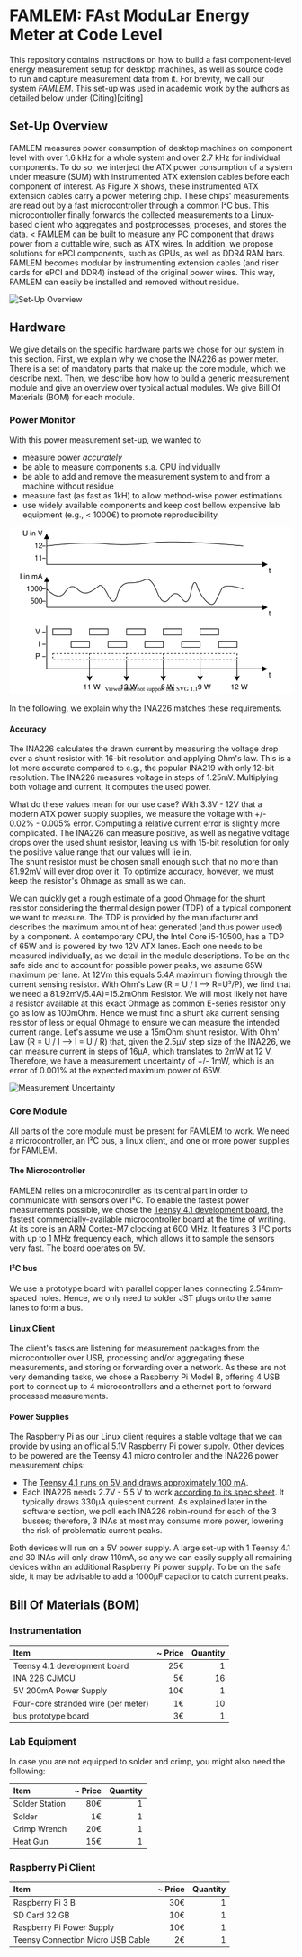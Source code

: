 # FAMLEM: FAst ModuLar Energy Meter at Code Level
This repository contains instructions on how to build a fast component-level energy measurement setup for desktop machines, as well as source code to run and capture measurement data from it. For brevity, we call our system _FAMLEM_. This set-up was used in academic work by the authors as detailed below under (Citing)[citing]

## Set-Up Overview
FAMLEM measures power consumption of desktop machines on component level with over 1.6 kHz for a whole system and over 2.7 kHz for individual components. To do so, we interject the ATX power consumption of a system under measure (SUM) with instrumented ATX extension cables before each component of interest. 
As Figure X shows, these instrumented ATX extension cables carry a power metering chip.
These chips' measurements are read out by a fast microcontroller through a common I²C bus.
This microcontroller finally forwards the collected measurements to a Linux-based client who aggregates and postprocesses, proceses, and stores the data.
<
FAMLEM can be built to measure any PC component that draws power from a cuttable wire, such as ATX wires. In addition, we propose solutions for ePCI components, such as GPUs, as well as DDR4 RAM bars.
FAMLEM becomes modular by instrumenting extension cables (and riser cards for ePCI and DDR4) instead of the original power wires.
This way, FAMLEM can easily be installed and removed without residue.

![Set-Up Overview](./doc/img/FAMLEM-overview.png)


## Hardware
We give details on the specific hardware parts we chose for our system in this section. First, we explain why we chose the INA226 as power meter.
There is a set of mandatory parts that make up the core module, which we describe next.
Then, we describe how how to build a generic measurement module and give an overview over typical actual modules.
We give Bill Of Materials (BOM) for each module.

### Power Monitor
With this power measurement set-up, we wanted to
* measure power _accurately_
* be able to measure components s.a. CPU individually
* be able to add and remove the measurement system to and from a machine without residue
* measure fast (as fast as 1kH) to allow method-wise power estimations
* use widely available components and keep cost bellow expensive lab equipment (e.g., < 1000€) to promote reproducibility

![Measurement Scheme](./doc/img/measurement-scheme.svg)

In the following, we explain why the INA226 matches these requirements.

#### Accuracy
The INA226 calculates the drawn current by measuring the voltage drop over a shunt resistor with 16-bit resolution and applying Ohm's law.
This is a lot more accurate compared to e.g., the popular INA219 with only 12-bit resolution.
The INA226 measures voltage in steps of 1.25mV. Multiplying both voltage and current, it computes the used power.

What do these values mean for our use case? With 3.3V - 12V that a modern ATX power supply supplies, we measure the voltage with +/- 0.02% - 0.005% error.
Computing a relative current error is slightly more complicated.
The INA226 can measure positive, as well as negative voltage drops over the used shunt resistor, leaving us with 15-bit resolution for only the positive value range that our values will lie in.  
The shunt resistor must be chosen small enough such that no more than 81.92mV will ever drop over it. To optimize accuracy, however, we must keep the resistor's Ohmage as small as we can.

We can quickly get a rough estimate of a good Ohmage for the shunt resistor considering the thermal design power (TDP) of a typical component we want to measure.
The TDP is provided by the manufacturer and describes the maximum amount of heat generated (and thus power used) by a component.
A contemporary CPU, the Intel Core i5-10500, has a TDP of 65W and is powered by two 12V ATX lanes.
Each one needs to be measured individually, as we detail in the module descriptions.
To be on the safe side and to account for possible power peaks, we assume 65W maximum per lane.
At 12Vm this equals 5.4A maximum flowing through the current sensing resistor.
With Ohm's Law (R = U / I --> R=U²/P), we find that we need a 81.92mV/5.4A)=15.2mOhm Resistor.
We will most likely not have a resistor available at this exact Ohmage as common E-series resistor only go as low as 100mOhm.
Hence we must find a shunt aka current sensing resistor of less or equal Ohmage to ensure we can measure the intended current range.
Let's assume we use a 15mOhm shunt resistor. With Ohm' Law (R = U / I --> I = U / R) that, given the 2.5µV step size of the INA226, we can measure current in steps of 16µA, which translates to 2mW at 12 V.
Therefore, we have a measurement uncertainty of +/- 1mW, which is an error of  0.001% at the expected maximum power of 65W.

![Measurement Uncertainty](./doc/img/FAMLEM-uncert.png)




### Core Module
All parts of the core module must be present for FAMLEM to work. We need a microcontroller, an I²C bus, a linux client, and one or more power supplies for FAMLEM.

####  The Microcontroller
FAMLEM relies on a microcontroller as its central part in order to communicate with sensors over I²C. To enable the fastest power measurements possible, we chose the [Teensy 4.1 development board](https://www.pjrc.com/store/teensy41.html), the fastest commercially-available microcontroller board at the time of writing.
At its core is an ARM Cortex-M7 clocking at 600 MHz.
It features 3 I²C ports with up to 1 MHz frequency each, which allows it to sample the sensors very fast.
The board operates on 5V.

#### I²C bus
We use a prototype board with parallel copper lanes connecting 2.54mm-spaced holes. Hence, we only need to solder JST plugs onto the same lanes to form a bus.

#### Linux Client
The client's tasks are listening for measurement packages from the microcontroller over USB, processing and/or aggregating these measurements, and storing or forwarding over a network.
As these are not very demanding tasks, we chose a Raspberry Pi Model B, offering 4 USB port to connect up to 4 microcontrollers and a ethernet port to forward processed measurements.

#### Power Supplies
The Raspberry Pi as our Linux client requires a stable voltage that we can provide by using an official 5.1V Raspberry Pi power supply.
Other devices to be powered are the Teensy 4.1 micro controller and the INA226 power measurement chips:
*  The [Teensy 4.1 runs on 5V and draws approximately 100 mA](https://www.pjrc.com/store/teensy41.html#power).
*  Each INA226 needs 2.7V - 5.5 V to work [according to its spec sheet](https://www.ti.com/lit/ds/symlink/ina226.pdf). It typically draws 330µA quiescent current.
As explained later in the software section, we poll each INA226 robin-round for each of the 3 busses; therefore, 3 INAs at most may consume more power, lowering the risk of problematic current peaks.

Both devices will run on a 5V power supply.
A large set-up with 1 Teensy 4.1 and 30 INAs will only draw 110mA, so any we can easily supply all remaining devices withn an additional Raspberry Pi power supply.
To be on the safe side, it may be advisable to add a 1000µF capacitor to catch current peaks.

## Bill Of Materials (BOM)

### Instrumentation

| Item      | ~ Price  | Quantity |
| :----------- | ----: | -----------: |
| Teensy 4.1 development board | 25€ | 1 |
| INA 226 CJMCU | 5€ | 16 |
| 5V 200mA Power Supply | 10€ | 1 |
| Four-core stranded wire (per meter) | 1€ | 10 |
| bus prototype board | 3€ | 1 |

<!--To make the system modular, we also need:

| Item      | ~ Price  | Quantity |
| :----------- | ----: | -----------: |
| JST XH 2.54 4-Pin (Sets of Plug and Socket) | 0.20€ | 30 |
| INA 226 CJMCU | 5.00€ | 16 |
| 5V ???mA Power Supply | 10.00€ | 1 |
-->


### Lab Equipment
In case you are not equipped to solder and crimp, you might also need the following:

| Item      | ~ Price  | Quantity |
| :----------- | ----: | -----------: |
| Solder Station | 80€ | 1 |
| Solder | 1€ | 1 |
| Crimp Wrench | 20€ | 1 |
| Heat Gun  | 15€ | 1 |

### Raspberry Pi Client

| Item      | ~ Price  | Quantity |
| :----------- | ----: | -----------: |
| Raspberry Pi 3 B | 30€ | 1 |
| SD Card 32 GB | 10€ | 1 |
| Raspberry Pi Power Supply | 10€ | 1 |
| Teensy Connection Micro USB Cable | 2€ | 1 |
